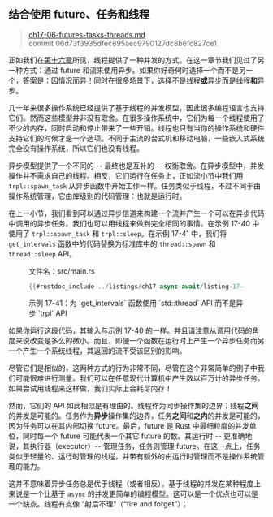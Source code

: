 ## 结合使用 future、任务和线程

> [ch17-06-futures-tasks-threads.md](https://github.com/rust-lang/book/blob/main/src/ch17-06-futures-tasks-threads.md)
> <br>
> commit 06d73f3935dfec895aec9790127dc8b6fc827ce1

正如我们在[第十六章][ch16]所见，线程提供了一种并发的方式。在这一章节我们见过了另一种方式：通过 future 和流来使用异步。如果你好奇何时选择一个而不是另一个，答案是：因情况而异！同时在很多场景下，选择不是线程**或**异步而是线程**和**异步。

几十年来很多操作系统已经提供了基于线程的并发模型，因此很多编程语言也支持它们。然而这些模型并非没有取舍。在很多操作系统中，它们为每一个线程使用了不少的内存，同时启动和停止带来了一些开销。线程也只有当你的操作系统和硬件支持它们的时候才是一个选项。不同于主流的台式机和移动电脑，一些嵌入式系统完全没有操作系统，所以它们也没有线程。

异步模型提供了一个不同的 -- 最终也是互补的 -- 权衡取舍。在异步模型中，并发操作并不需求自己的线程。相反，它们运行在任务上，正如流小节中我们用 `trpl::spawn_task` 从异步函数中开始工作一样。任务类似于线程，不过不同于由操作系统管理，它由库级别的代码管理：也就是运行时。

在上一小节，我们看到可以通过异步信道来构建一个流并产生一个可以在异步代码中调用的异步任务。我们也可以用线程来做到完全相同的事情。在示例 17-40 中使用了 `trpl::spawn_task` 和 `trpl::sleep`。在示例 17-41 中，我们将 `get_intervals` 函数中的代码替换为标准库中的 `thread::spawn` 和 `thread::sleep` API。

<figure class="listing">

<span class="file-name">文件名：src/main.rs</span>

```rust
{{#rustdoc_include ../listings/ch17-async-await/listing-17-41/src/main.rs:threads}}
```

<figcaption>示例 17-41：为 `get_intervals` 函数使用 `std::thread` API 而不是异步 `trpl` API</figcaption>

</figure>

如果你运行这段代码，其输入与示例 17-40 的一样。并且请注意从调用代码的角度来说改变是多么的微小。而且，即便一个函数在运行时上产生一个异步任务而另一个产生一个系统线程，其返回的流不受该区别的影响。

尽管它们是相似的，这两种方式的行为非常不同，尽管在这个非常简单的例子中我们可能很难进行测量。我们可以在任意现代计算机中产生数以百万计的异步任务。如果尝试用线程来这样做，我们实际上会耗尽内存！

然而，它们的 API 如此相似是有理由的。线程作为同步操作集的边界；线程**之间**的并发是可能的。任务作为**异步**操作集的边界，任务**之间**和**之内**的并发是可能的，因为任务可以在其内部切换 future。最后，future 是 Rust 中最细粒度的并发单位，同时每一个 future 可能代表一个其它 future 的数。其运行时 -- 更准确地说，其执行器（executor）-- 管理任务，任务则管理 future。在这一点上，任务类似于轻量的、运行时管理的线程，并带有额外的由运行时管理而不是操作系统管理的能力。

这并不意味着异步任务总是优于线程（或者相反）。基于线程的并发在某种程度上来说是一个比基于 `async` 的并发更简单的编程模型。这可以是一个优点也可以是一个缺点。线程有点像 “射后不理”（“fire and forget”）；

[ch16]: ch16-00-concurrency.html
[combining-futures]: ch17-03-more-futures.html#构建我们自己的异步抽象
[streams]: ch17-04-streams.html#组合流
[ch21]: ch21-00-final-project-a-web-server.html
